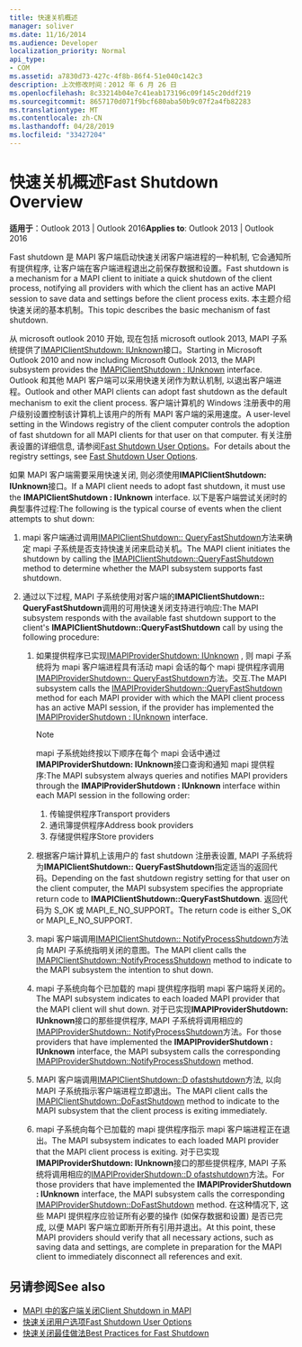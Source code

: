 ```yaml
---
title: 快速关机概述
manager: soliver
ms.date: 11/16/2014
ms.audience: Developer
localization_priority: Normal
api_type:
- COM
ms.assetid: a7830d73-427c-4f8b-86f4-51e040c142c3
description: 上次修改时间：2012 年 6 月 26 日
ms.openlocfilehash: 8c33214b04e7c41eab173196c09f145c20ddf219
ms.sourcegitcommit: 8657170d071f9bcf680aba50b9c07f2a4fb82283
ms.translationtype: MT
ms.contentlocale: zh-CN
ms.lasthandoff: 04/28/2019
ms.locfileid: "33427204"
---
```

# <a name="fast-shutdown-overview"></a><span data-ttu-id="bfd33-103">快速关机概述</span><span class="sxs-lookup"><span data-stu-id="bfd33-103">Fast Shutdown Overview</span></span>

<span data-ttu-id="bfd33-104">**适用于**：Outlook 2013 | Outlook 2016</span><span class="sxs-lookup"><span data-stu-id="bfd33-104">**Applies to**: Outlook 2013 | Outlook 2016</span></span> 
  
<span data-ttu-id="bfd33-105">Fast shutdown 是 MAPI 客户端启动快速关闭客户端进程的一种机制, 它会通知所有提供程序, 让客户端在客户端进程退出之前保存数据和设置。</span><span class="sxs-lookup"><span data-stu-id="bfd33-105">Fast shutdown is a mechanism for a MAPI client to initiate a quick shutdown of the client process, notifying all providers with which the client has an active MAPI session to save data and settings before the client process exits.</span></span> <span data-ttu-id="bfd33-106">本主题介绍快速关闭的基本机制。</span><span class="sxs-lookup"><span data-stu-id="bfd33-106">This topic describes the basic mechanism of fast shutdown.</span></span> 

<span data-ttu-id="bfd33-107">从 microsoft outlook 2010 开始, 现在包括 microsoft outlook 2013, MAPI 子系统提供了[IMAPIClientShutdown: IUnknown](imapiclientshutdowniunknown.md)接口。</span><span class="sxs-lookup"><span data-stu-id="bfd33-107">Starting in Microsoft Outlook 2010 and now including Microsoft Outlook 2013, the MAPI subsystem provides the [IMAPIClientShutdown : IUnknown](imapiclientshutdowniunknown.md) interface.</span></span> <span data-ttu-id="bfd33-108">Outlook 和其他 MAPI 客户端可以采用快速关闭作为默认机制, 以退出客户端进程。</span><span class="sxs-lookup"><span data-stu-id="bfd33-108">Outlook and other MAPI clients can adopt fast shutdown as the default mechanism to exit the client process.</span></span> <span data-ttu-id="bfd33-109">客户端计算机的 Windows 注册表中的用户级别设置控制该计算机上该用户的所有 MAPI 客户端的采用速度。</span><span class="sxs-lookup"><span data-stu-id="bfd33-109">A user-level setting in the Windows registry of the client computer controls the adoption of fast shutdown for all MAPI clients for that user on that computer.</span></span> <span data-ttu-id="bfd33-110">有关注册表设置的详细信息, 请参阅[Fast Shutdown User Options](fast-shutdown-user-options.md)。</span><span class="sxs-lookup"><span data-stu-id="bfd33-110">For details about the registry settings, see [Fast Shutdown User Options](fast-shutdown-user-options.md).</span></span>
  
<span data-ttu-id="bfd33-111">如果 MAPI 客户端需要采用快速关闭, 则必须使用**IMAPIClientShutdown: IUnknown**接口。</span><span class="sxs-lookup"><span data-stu-id="bfd33-111">If a MAPI client needs to adopt fast shutdown, it must use the **IMAPIClientShutdown : IUnknown** interface.</span></span> <span data-ttu-id="bfd33-112">以下是客户端尝试关闭时的典型事件过程:</span><span class="sxs-lookup"><span data-stu-id="bfd33-112">The following is the typical course of events when the client attempts to shut down:</span></span> 
  
1. <span data-ttu-id="bfd33-113">mapi 客户端通过调用[IMAPIClientShutdown:: QueryFastShutdown](imapiclientshutdown-queryfastshutdown.md)方法来确定 mapi 子系统是否支持快速关闭来启动关机。</span><span class="sxs-lookup"><span data-stu-id="bfd33-113">The MAPI client initiates the shutdown by calling the [IMAPIClientShutdown::QueryFastShutdown](imapiclientshutdown-queryfastshutdown.md) method to determine whether the MAPI subsystem supports fast shutdown.</span></span> 
    
2. <span data-ttu-id="bfd33-114">通过以下过程, MAPI 子系统使用对客户端的**IMAPIClientShutdown:: QueryFastShutdown**调用的可用快速关闭支持进行响应:</span><span class="sxs-lookup"><span data-stu-id="bfd33-114">The MAPI subsystem responds with the available fast shutdown support to the client's **IMAPIClientShutdown::QueryFastShutdown** call by using the following procedure:</span></span> 
    
    1. <span data-ttu-id="bfd33-115">如果提供程序已实现[IMAPIProviderShutdown: IUnknown](imapiprovidershutdowniunknown.md) , 则 mapi 子系统将为 mapi 客户端进程具有活动 mapi 会话的每个 mapi 提供程序调用[IMAPIProviderShutdown:: QueryFastShutdown](imapiprovidershutdown-queryfastshutdown.md)方法。交互.</span><span class="sxs-lookup"><span data-stu-id="bfd33-115">The MAPI subsystem calls the [IMAPIProviderShutdown::QueryFastShutdown](imapiprovidershutdown-queryfastshutdown.md) method for each MAPI provider with which the MAPI client process has an active MAPI session, if the provider has implemented the [IMAPIProviderShutdown : IUnknown](imapiprovidershutdowniunknown.md) interface.</span></span> 
        
       > [!NOTE]
       >  <span data-ttu-id="bfd33-116">mapi 子系统始终按以下顺序在每个 mapi 会话中通过**IMAPIProviderShutdown: IUnknown**接口查询和通知 mapi 提供程序:</span><span class="sxs-lookup"><span data-stu-id="bfd33-116">The MAPI subsystem always queries and notifies MAPI providers through the **IMAPIProviderShutdown : IUnknown** interface within each MAPI session in the following order:</span></span>
       > 1. <span data-ttu-id="bfd33-117">传输提供程序</span><span class="sxs-lookup"><span data-stu-id="bfd33-117">Transport providers</span></span>
       > 2. <span data-ttu-id="bfd33-118">通讯簿提供程序</span><span class="sxs-lookup"><span data-stu-id="bfd33-118">Address book providers</span></span>
       > 3. <span data-ttu-id="bfd33-119">存储提供程序</span><span class="sxs-lookup"><span data-stu-id="bfd33-119">Store providers</span></span> 
    
    2. <span data-ttu-id="bfd33-120">根据客户端计算机上该用户的 fast shutdown 注册表设置, MAPI 子系统将为**IMAPIClientShutdown:: QueryFastShutdown**指定适当的返回代码。</span><span class="sxs-lookup"><span data-stu-id="bfd33-120">Depending on the fast shutdown registry setting for that user on the client computer, the MAPI subsystem specifies the appropriate return code to **IMAPIClientShutdown::QueryFastShutdown**.</span></span> <span data-ttu-id="bfd33-121">返回代码为 S_OK 或 MAPI_E_NO_SUPPORT。</span><span class="sxs-lookup"><span data-stu-id="bfd33-121">The return code is either S_OK or MAPI_E_NO_SUPPORT.</span></span>
        
    3. <span data-ttu-id="bfd33-122">mapi 客户端调用[IMAPIClientShutdown:: NotifyProcessShutdown](imapiclientshutdown-notifyprocessshutdown.md)方法向 MAPI 子系统指明关闭的意图。</span><span class="sxs-lookup"><span data-stu-id="bfd33-122">The MAPI client calls the [IMAPIClientShutdown::NotifyProcessShutdown](imapiclientshutdown-notifyprocessshutdown.md) method to indicate to the MAPI subsystem the intention to shut down.</span></span> 
        
    4. <span data-ttu-id="bfd33-123">mapi 子系统向每个已加载的 mapi 提供程序指明 mapi 客户端将关闭的。</span><span class="sxs-lookup"><span data-stu-id="bfd33-123">The MAPI subsystem indicates to each loaded MAPI provider that the MAPI client will shut down.</span></span> <span data-ttu-id="bfd33-124">对于已实现**IMAPIProviderShutdown: IUnknown**接口的那些提供程序, MAPI 子系统将调用相应的[IMAPIProviderShutdown:: NotifyProcessShutdown](imapiprovidershutdown-notifyprocessshutdown.md)方法。</span><span class="sxs-lookup"><span data-stu-id="bfd33-124">For those providers that have implemented the **IMAPIProviderShutdown : IUnknown** interface, the MAPI subsystem calls the corresponding [IMAPIProviderShutdown::NotifyProcessShutdown](imapiprovidershutdown-notifyprocessshutdown.md) method.</span></span> 
        
    5. <span data-ttu-id="bfd33-125">MAPI 客户端调用[IMAPIClientShutdown::D ofastshutdown](imapiclientshutdown-dofastshutdown.md)方法, 以向 MAPI 子系统指示客户端进程立即退出。</span><span class="sxs-lookup"><span data-stu-id="bfd33-125">The MAPI client calls the [IMAPIClientShutdown::DoFastShutdown](imapiclientshutdown-dofastshutdown.md) method to indicate to the MAPI subsystem that the client process is exiting immediately.</span></span> 
        
    6. <span data-ttu-id="bfd33-126">mapi 子系统向每个已加载的 mapi 提供程序指示 mapi 客户端进程正在退出。</span><span class="sxs-lookup"><span data-stu-id="bfd33-126">The MAPI subsystem indicates to each loaded MAPI provider that the MAPI client process is exiting.</span></span> <span data-ttu-id="bfd33-127">对于已实现**IMAPIProviderShutdown: IUnknown**接口的那些提供程序, MAPI 子系统将调用相应的[IMAPIProviderShutdown::D ofastshutdown](imapiprovidershutdown-dofastshutdown.md)方法。</span><span class="sxs-lookup"><span data-stu-id="bfd33-127">For those providers that have implemented the **IMAPIProviderShutdown : IUnknown** interface, the MAPI subsystem calls the corresponding [IMAPIProviderShutdown::DoFastShutdown](imapiprovidershutdown-dofastshutdown.md) method.</span></span> <span data-ttu-id="bfd33-128">在这种情况下, 这些 MAPI 提供程序应验证所有必要的操作 (如保存数据和设置) 是否已完成, 以便 MAPI 客户端立即断开所有引用并退出。</span><span class="sxs-lookup"><span data-stu-id="bfd33-128">At this point, these MAPI providers should verify that all necessary actions, such as saving data and settings, are complete in preparation for the MAPI client to immediately disconnect all references and exit.</span></span> 
    
## <a name="see-also"></a><span data-ttu-id="bfd33-129">另请参阅</span><span class="sxs-lookup"><span data-stu-id="bfd33-129">See also</span></span>

- [<span data-ttu-id="bfd33-130">MAPI 中的客户端关闭</span><span class="sxs-lookup"><span data-stu-id="bfd33-130">Client Shutdown in MAPI</span></span>](client-shutdown-in-mapi.md)
- [<span data-ttu-id="bfd33-131">快速关闭用户选项</span><span class="sxs-lookup"><span data-stu-id="bfd33-131">Fast Shutdown User Options</span></span>](fast-shutdown-user-options.md)
- [<span data-ttu-id="bfd33-132">快速关闭最佳做法</span><span class="sxs-lookup"><span data-stu-id="bfd33-132">Best Practices for Fast Shutdown</span></span>](best-practices-for-fast-shutdown.md)

